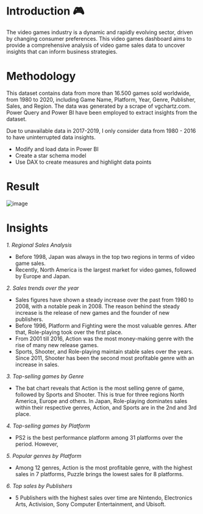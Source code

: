 # Introduction 🎮
The video games industry is a dynamic and rapidly evolving sector, driven by changing consumer preferences. This video games dashboard aims to provide a comprehensive analysis of video game sales data to uncover insights that can inform business strategies.

# Methodology
This dataset contains data from more than 16.500 games sold worldwide, from 1980 to 2020, including Game Name, Platform, Year, Genre, Publisher, Sales, and Region. The data was generated by a scrape of vgchartz.com.
Power Query and Power BI have been employed to extract insights from the dataset.

Due to unavailable data in 2017-2019, I only consider data from 1980 - 2016 to have uninterrupted data insights.

- Modify and load data in Power BI
- Create a star schema model
- Use DAX to create measures and highlight data points

# Result

![image](https://github.com/han-nguyen97/videogamesdb/assets/83593831/ea5df767-1e21-41d2-8369-297518897af6)

# Insights
_1. Regional Sales Analysis_
- Before 1998, Japan was always in the top two regions in terms of video game sales.
- Recently, North America is the largest market for video games, followed by Europe and Japan.

_2. Sales trends over the year_
- Sales figures have shown a steady increase over the past from 1980 to 2008, with a notable peak in 2008. The reason behind the steady increase is the release of new games and the founder of new publishers.
- Before 1996, Platform and Fighting were the most valuable genres. After that, Role-playing took over the first place. 
- From 2001 till 2016, Action was the most money-making genre with the rise of many new release games.
- Sports, Shooter, and Role-playing maintain stable sales over the years. Since 2011, Shooter has been the second most profitable genre with an increase in sales. 

_3. Top-selling games by Genre_
- The bat chart reveals that Action is the most selling genre of game, followed by Sports and Shooter. This is true for three regions North America, Europe and others. In Japan, Role-playing dominates sales within their respective genres, Action, and Sports are in the 2nd and 3rd place.

_4. Top-selling games by Platform_
- PS2 is the best performance platform among 31 platforms over the period. However, 

_5. Popular genres by Platform_
- Among 12 genres, Action is the most profitable genre, with the highest sales in 7 platforms, Puzzle brings the lowest sales for 8 platforms.

_6. Top sales by Publishers_
- 5 Publishers with the highest sales over time are Nintendo, Electronics Arts, Activision, Sony Computer Entertainment, and Ubisoft.


